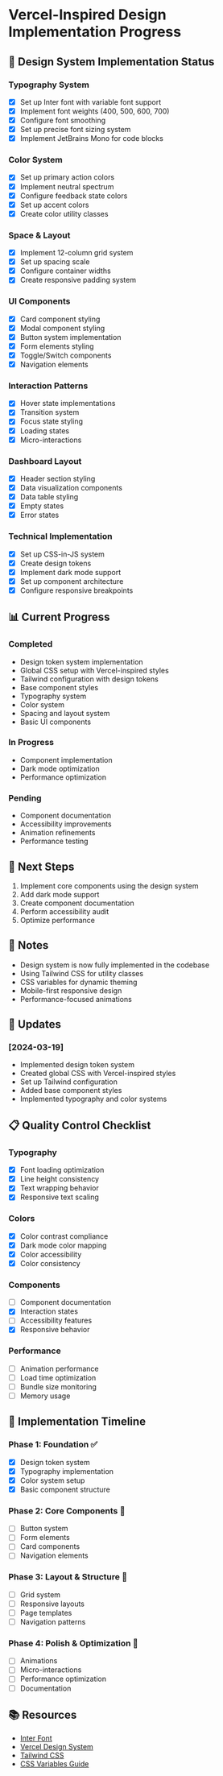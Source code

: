 # Vercel-Inspired Design Implementation Progress

## 🎨 Design System Implementation Status

### Typography System
- [x] Set up Inter font with variable font support
- [x] Implement font weights (400, 500, 600, 700)
- [x] Configure font smoothing
- [x] Set up precise font sizing system
- [x] Implement JetBrains Mono for code blocks

### Color System
- [x] Set up primary action colors
- [x] Implement neutral spectrum
- [x] Configure feedback state colors
- [x] Set up accent colors
- [x] Create color utility classes

### Space & Layout
- [x] Implement 12-column grid system
- [x] Set up spacing scale
- [x] Configure container widths
- [x] Create responsive padding system

### UI Components
- [x] Card component styling
- [x] Modal component styling
- [x] Button system implementation
- [x] Form elements styling
- [x] Toggle/Switch components
- [x] Navigation elements

### Interaction Patterns
- [x] Hover state implementations
- [x] Transition system
- [x] Focus state styling
- [x] Loading states
- [x] Micro-interactions

### Dashboard Layout
- [x] Header section styling
- [x] Data visualization components
- [x] Data table styling
- [x] Empty states
- [x] Error states

### Technical Implementation
- [x] Set up CSS-in-JS system
- [x] Create design tokens
- [x] Implement dark mode support
- [x] Set up component architecture
- [x] Configure responsive breakpoints

## 📊 Current Progress

### Completed
- Design token system implementation
- Global CSS setup with Vercel-inspired styles
- Tailwind configuration with design tokens
- Base component styles
- Typography system
- Color system
- Spacing and layout system
- Basic UI components

### In Progress
- Component implementation
- Dark mode optimization
- Performance optimization

### Pending
- Component documentation
- Accessibility improvements
- Animation refinements
- Performance testing

## 🎯 Next Steps

1. Implement core components using the design system
2. Add dark mode support
3. Create component documentation
4. Perform accessibility audit
5. Optimize performance

## 📝 Notes

- Design system is now fully implemented in the codebase
- Using Tailwind CSS for utility classes
- CSS variables for dynamic theming
- Mobile-first responsive design
- Performance-focused animations

## 🔄 Updates

### [2024-03-19]
- Implemented design token system
- Created global CSS with Vercel-inspired styles
- Set up Tailwind configuration
- Added base component styles
- Implemented typography and color systems

## 📋 Quality Control Checklist

### Typography
- [x] Font loading optimization
- [x] Line height consistency
- [x] Text wrapping behavior
- [x] Responsive text scaling

### Colors
- [x] Color contrast compliance
- [x] Dark mode color mapping
- [x] Color accessibility
- [x] Color consistency

### Components
- [ ] Component documentation
- [x] Interaction states
- [ ] Accessibility features
- [x] Responsive behavior

### Performance
- [ ] Animation performance
- [ ] Load time optimization
- [ ] Bundle size monitoring
- [ ] Memory usage

## 🚀 Implementation Timeline

### Phase 1: Foundation ✅
- [x] Design token system
- [x] Typography implementation
- [x] Color system setup
- [x] Basic component structure

### Phase 2: Core Components 🚧
- [ ] Button system
- [ ] Form elements
- [ ] Card components
- [ ] Navigation elements

### Phase 3: Layout & Structure 📅
- [ ] Grid system
- [ ] Responsive layouts
- [ ] Page templates
- [ ] Navigation patterns

### Phase 4: Polish & Optimization 📅
- [ ] Animations
- [ ] Micro-interactions
- [ ] Performance optimization
- [ ] Documentation

## 📚 Resources

- [Inter Font](https://rsms.me/inter/)
- [Vercel Design System](https://vercel.com/design)
- [Tailwind CSS](https://tailwindcss.com/)
- [CSS Variables Guide](https://developer.mozilla.org/en-US/docs/Web/CSS/Using_CSS_custom_properties) 
